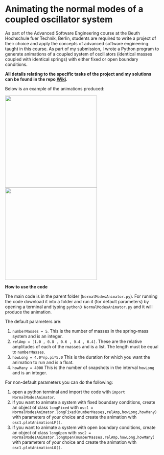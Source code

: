 # Animating the normal modes of a coupled oscillator system



As part of the Advanced Software Engineering course at the Beuth Hochschule fuer Technik, Berlin, students are required to write a project of their choice and apply the concepts of advanced software engineering taught in this course. As part of my submission, I wrote a Python program to generate animations of a coupled system of oscillators (identical masses coupled with identical springs) with either fixed or open boundary conditions.

**All details relating to the specific tasks of the project and my solutions can be found in the repo [Wiki](https://github.com/bhaskar-kamble/petprojectbeuth/wiki).**


Below is an example of the animations produced:

<img src="./FixedBCyoutube.gif" width="300">

<img src="./OpenBC.gif" width="300">

**How to use the code**

The main code is in the parent folder (`NormalModesAnimator.py`). For running the code download it into a folder and run it (for default parameters) by opening a terminal and typing `python3 NormalModesAnimator.py` and it will produce the animation.

The default parameters are:

1. `numberMasses = 5`. This is the number of masses in the spring-mass system and is an integer.
2. `relAmp = [1.0 , 0.8 , 0.6 , 0.4 , 0.4]`. These are the relative amplitudes of each of the masses and is a list. The length must be equal to `numberMasses`.
3. `howLong = 4.0*np.pi*5.0` This is the duration for which you want the animation to run and is a float.
4. `howMany = 4000` This is the number of snapshots in the interval `howLong` and is an integer.

For non-default parameters you can do the following:

1. open a python terminal and import the code with `import NormalModesAnimator`.
2. if you want to animate a system with fixed boundary conditions, create an object of class `longFixed` with `osc1 = NormalModesAnimator.longFixed(numberMasses,relAmp,howLong,howMany)` with parameters of your choice and create the animation with `osc1.plotAnimationLF()`.
3. if you want to animate a system with open boundary conditions, create an object of class `longOpen` with `osc2 = NormalModesAnimator.longOpen(numberMasses,relAmp,howLong,howMany)` with parameters of your choice and create the animation with `osc1.plotAnimationLO()`.




